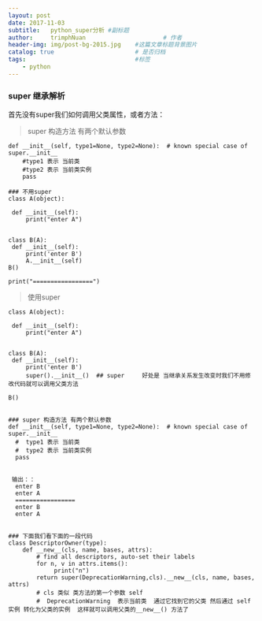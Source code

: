 ```yaml
---
layout: post
date: 2017-11-03
subtitle:   python_super分析 #副标题
author:     trimphNuan                      # 作者
header-img: img/post-bg-2015.jpg    #这篇文章标题背景图片
catalog: true                       # 是否归档
tags:                               #标签
    - python
---
```



### super 继承解析

  首先没有super我们如何调用父类属性，或者方法：







>   super 构造方法 有两个默认参数

    def __init__(self, type1=None, type2=None):  # known special case of super.__init__
        #type1 表示 当前类
        #type2 表示 当前类实例
        pass

    ### 不用super
    class A(object):

     def __init__(self):
         print("enter A")


    class B(A):
     def __init__(self):
         print('enter B')
         A.__init__(self)
    B()

    print("=================")


>   使用super


    class A(object):

     def __init__(self):
         print("enter A")


    class B(A):
     def __init__(self):
         print('enter B')
         super().__init__()  ## super     好处是 当继承关系发生改变时我们不用修改代码就可以调用父类方法

    B()


    ### super 构造方法 有两个默认参数
    def __init__(self, type1=None, type2=None):  # known special case of super.__init__
      #  type1 表示 当前类
      #  type2 表示 当前类实例
      pass


     输出：：
      enter B
      enter A
      =================
      enter B
      enter A  


    ### 下面我们看下面的一段代码
    class DescriptorOwner(type):
        def __new__(cls, name, bases, attrs):
            # find all descriptors, auto-set their labels
            for n, v in attrs.items():
                 print("n")
            return super(DeprecationWarning,cls).__new__(cls, name, bases, attrs)
            # cls 类似 类方法的第一个参数 self
            #  DeprecationWarning  表示当前类  通过它找到它的父类 然后通过 self实例 转化为父类的实例  这样就可以调用父类的__new__() 方法了
